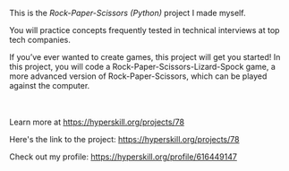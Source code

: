 This is the *Rock-Paper-Scissors (Python)* project I made myself.


<div>
<div>You will practice concepts frequently tested in technical interviews at top tech companies.</div>

<p>If you’ve ever wanted to create games, this project will get you started! In this project, you will code a Rock-Paper-Scissors-Lizard-Spock game, a more advanced version of Rock-Paper-Scissors, which can be played against the computer.</p>
</div><br/><br/>Learn more at <a href="https://hyperskill.org/projects/78?utm_source=ide&utm_medium=ide&utm_campaign=ide&utm_content=project-card">https://hyperskill.org/projects/78</a>

Here's the link to the project: https://hyperskill.org/projects/78

Check out my profile: https://hyperskill.org/profile/616449147
